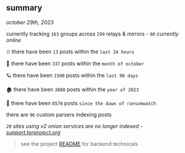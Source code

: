 
## summary
_october 29th, 2023_

currently tracking `163` groups across `299` relays & mirrors - _`98` currently online_

⏲ there have been `13` posts within the `last 24 hours`

🦈 there have been `337` posts within the `month of october`

🪐 there have been `1500` posts within the `last 90 days`

🏚 there have been `3888` posts within the `year of 2023`

🦕 there have been `8578` posts `since the dawn of ransomwatch`

there are `96` custom parsers indexing posts

_`20` sites using v2 onion services are no longer indexed - [support.torproject.org](https://support.torproject.org/onionservices/v2-deprecation/)_

> see the project [README](https://github.com/joshhighet/ransomwatch#ransomwatch--) for backend technicals
